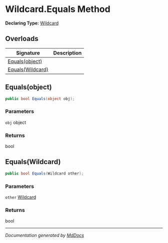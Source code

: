# Wildcard.Equals Method

**Declaring Type:** [Wildcard](../Type.md)

## Overloads

| Signature                           | Description |
| ----------------------------------- | ----------- |
| [Equals(object)](#equalsobject)     |             |
| [Equals(Wildcard)](#equalswildcard) |             |

## Equals(object)

```csharp
public bool Equals(object obj);
```

### Parameters

`obj`  object

### Returns

bool

## Equals(Wildcard)

```csharp
public bool Equals(Wildcard other);
```

### Parameters

`other`  [Wildcard](../Type.md)

### Returns

bool

___

*Documentation generated by [MdDocs](https://github.com/ap0llo/mddocs)*
